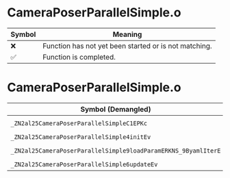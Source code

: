 # CameraPoserParallelSimple.o
| Symbol | Meaning 
| ------------- | ------------- 
| :x: | Function has not yet been started or is not matching. 
| :white_check_mark: | Function is completed. 


# CameraPoserParallelSimple.o
| Symbol (Demangled) | Symbol (Mangled) | Decompiled? |
| ------------- |  ------------- | ------------- |
| `_ZN2al25CameraPoserParallelSimpleC1EPKc` | `al::CameraPoserParallelSimple::CameraPoserParallelSimple(char const*)` | :white_check_mark: |
| `_ZN2al25CameraPoserParallelSimple4initEv` | `al::CameraPoserParallelSimple::init(void)` | :white_check_mark: |
| `_ZN2al25CameraPoserParallelSimple9loadParamERKNS_9ByamlIterE` | `al::CameraPoserParallelSimple::loadParam(al::ByamlIter const&)` | :white_check_mark: |
| `_ZN2al25CameraPoserParallelSimple6updateEv` | `al::CameraPoserParallelSimple::update(void)` | :white_check_mark: |
